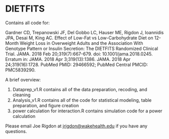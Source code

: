 # DIETFITS
Contains all code for: 

Gardner CD, Trepanowski JF, Del Gobbo LC, Hauser ME, Rigdon J, Ioannidis JPA, 
Desai M, King AC. Effect of Low-Fat vs Low-Carbohydrate Diet on 12-Month Weight
Loss in Overweight Adults and the Association With Genotype Pattern or Insulin
Secretion: The DIETFITS Randomized Clinical Trial. JAMA. 2018 Feb
20;319(7):667-679. doi: 10.1001/jama.2018.0245. Erratum in: JAMA. 2018 Apr
3;319(13):1386. JAMA. 2018 Apr 24;319(16):1728. PubMed PMID: 29466592; PubMed
Central PMCID: PMC5839290.

A brief overview:

1. Dataprep_v1.R contains all of the data preparation, recoding, and cleaning
2. Analysis_v1.R contains all of the code for statistical modeling, table preparation, and figure creation
3. power calculation for interaction.R contains simulation code for a power calculation

Please email Joe Rigdon at jrigdon@wakehealth.edu if you have any questions.  
